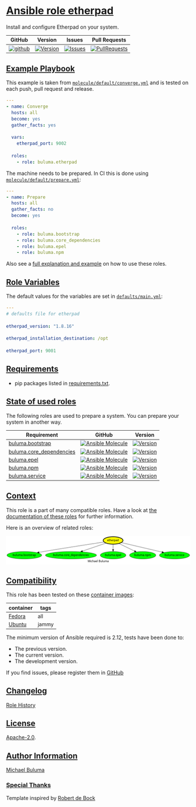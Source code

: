 # [Ansible role etherpad](#etherpad)

Install and configure Etherpad on your system.

|GitHub|Version|Issues|Pull Requests|
|------|-------|------|-------------|
|[![github](https://github.com/buluma/ansible-role-etherpad/actions/workflows/molecule.yml/badge.svg)](https://github.com/buluma/ansible-role-etherpad/actions/workflows/molecule.yml)|[![Version](https://img.shields.io/github/release/buluma/ansible-role-etherpad.svg)](https://github.com/buluma/ansible-role-etherpad/releases/)|[![Issues](https://img.shields.io/github/issues/buluma/ansible-role-etherpad.svg)](https://github.com/buluma/ansible-role-etherpad/issues/)|[![PullRequests](https://img.shields.io/github/issues-pr-closed-raw/buluma/ansible-role-etherpad.svg)](https://github.com/buluma/ansible-role-etherpad/pulls/)|

## [Example Playbook](#example-playbook)

This example is taken from [`molecule/default/converge.yml`](https://github.com/buluma/ansible-role-etherpad/blob/master/molecule/default/converge.yml) and is tested on each push, pull request and release.

```yaml
---
- name: Converge
  hosts: all
  become: yes
  gather_facts: yes

  vars:
    etherpad_port: 9002

  roles:
    - role: buluma.etherpad
```

The machine needs to be prepared. In CI this is done using [`molecule/default/prepare.yml`](https://github.com/buluma/ansible-role-etherpad/blob/master/molecule/default/prepare.yml):

```yaml
---
- name: Prepare
  hosts: all
  gather_facts: no
  become: yes

  roles:
    - role: buluma.bootstrap
    - role: buluma.core_dependencies
    - role: buluma.epel
    - role: buluma.npm
```

Also see a [full explanation and example](https://buluma.github.io/how-to-use-these-roles.html) on how to use these roles.

## [Role Variables](#role-variables)

The default values for the variables are set in [`defaults/main.yml`](https://github.com/buluma/ansible-role-etherpad/blob/master/defaults/main.yml):

```yaml
---
# defaults file for etherpad

etherpad_version: "1.8.16"

etherpad_installation_destination: /opt

etherpad_port: 9001
```

## [Requirements](#requirements)

- pip packages listed in [requirements.txt](https://github.com/buluma/ansible-role-etherpad/blob/master/requirements.txt).

## [State of used roles](#state-of-used-roles)

The following roles are used to prepare a system. You can prepare your system in another way.

| Requirement | GitHub | Version |
|-------------|--------|--------|
|[buluma.bootstrap](https://galaxy.ansible.com/buluma/bootstrap)|[![Ansible Molecule](https://github.com/buluma/ansible-role-bootstrap/actions/workflows/molecule.yml/badge.svg)](https://github.com/buluma/ansible-role-bootstrap/actions/workflows/molecule.yml)|[![Version](https://img.shields.io/github/release/buluma/ansible-role-bootstrap.svg)](https://github.com/shadowwalker/ansible-role-bootstrap)|
|[buluma.core_dependencies](https://galaxy.ansible.com/buluma/core_dependencies)|[![Ansible Molecule](https://github.com/buluma/ansible-role-core_dependencies/actions/workflows/molecule.yml/badge.svg)](https://github.com/buluma/ansible-role-core_dependencies/actions/workflows/molecule.yml)|[![Version](https://img.shields.io/github/release/buluma/ansible-role-core_dependencies.svg)](https://github.com/shadowwalker/ansible-role-core_dependencies)|
|[buluma.epel](https://galaxy.ansible.com/buluma/epel)|[![Ansible Molecule](https://github.com/buluma/ansible-role-epel/actions/workflows/molecule.yml/badge.svg)](https://github.com/buluma/ansible-role-epel/actions/workflows/molecule.yml)|[![Version](https://img.shields.io/github/release/buluma/ansible-role-epel.svg)](https://github.com/shadowwalker/ansible-role-epel)|
|[buluma.npm](https://galaxy.ansible.com/buluma/npm)|[![Ansible Molecule](https://github.com/buluma/ansible-role-npm/actions/workflows/molecule.yml/badge.svg)](https://github.com/buluma/ansible-role-npm/actions/workflows/molecule.yml)|[![Version](https://img.shields.io/github/release/buluma/ansible-role-npm.svg)](https://github.com/shadowwalker/ansible-role-npm)|
|[buluma.service](https://galaxy.ansible.com/buluma/service)|[![Ansible Molecule](https://github.com/buluma/ansible-role-service/actions/workflows/molecule.yml/badge.svg)](https://github.com/buluma/ansible-role-service/actions/workflows/molecule.yml)|[![Version](https://img.shields.io/github/release/buluma/ansible-role-service.svg)](https://github.com/shadowwalker/ansible-role-service)|

## [Context](#context)

This role is a part of many compatible roles. Have a look at [the documentation of these roles](https://buluma.github.io/) for further information.

Here is an overview of related roles:

![dependencies](https://raw.githubusercontent.com/buluma/ansible-role-etherpad/png/requirements.png "Dependencies")

## [Compatibility](#compatibility)

This role has been tested on these [container images](https://hub.docker.com/u/buluma):

|container|tags|
|---------|----|
|[Fedora](https://hub.docker.com/repository/docker/buluma/fedora/general)|all|
|[Ubuntu](https://hub.docker.com/repository/docker/buluma/ubuntu/general)|jammy|

The minimum version of Ansible required is 2.12, tests have been done to:

- The previous version.
- The current version.
- The development version.

If you find issues, please register them in [GitHub](https://github.com/buluma/ansible-role-etherpad/issues)

## [Changelog](#changelog)

[Role History](https://github.com/buluma/ansible-role-etherpad/blob/master/CHANGELOG.md)

## [License](#license)

[Apache-2.0](https://github.com/buluma/ansible-role-etherpad/blob/master/LICENSE).

## [Author Information](#author-information)

[Michael Buluma](https://buluma.github.io/)


### [Special Thanks](#special-thanks)

Template inspired by [Robert de Bock](https://github.com/robertdebock)
